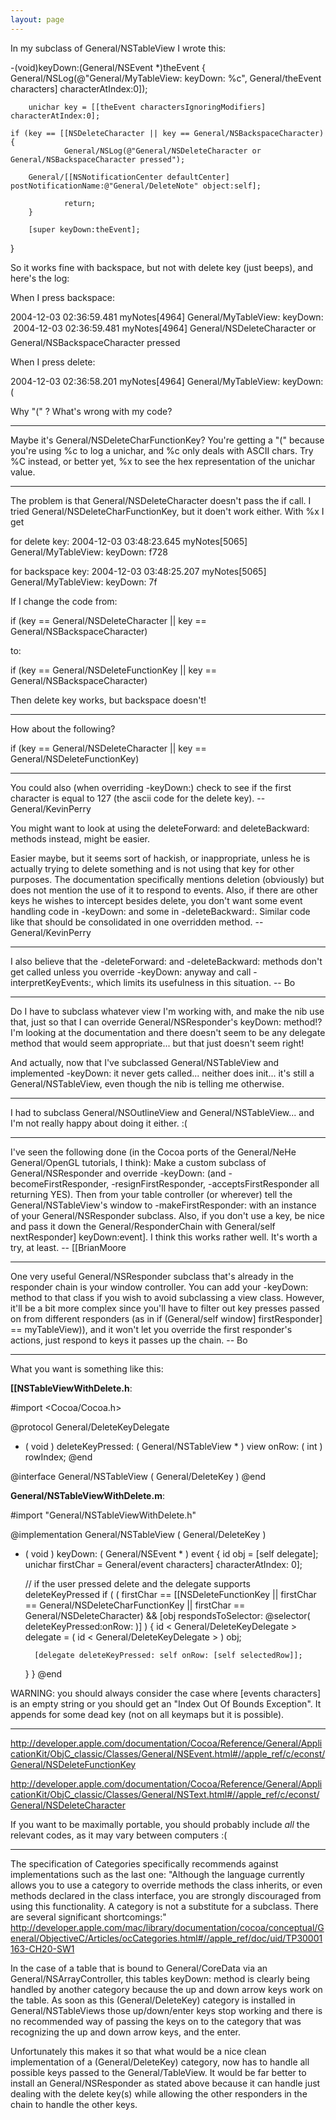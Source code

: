 ```yaml
---
layout: page
---
```


In my subclass of General/NSTableView I wrote this:

    
-(void)keyDown:(General/NSEvent *)theEvent
{
	General/NSLog(@"General/MyTableView: keyDown: %c", General/theEvent characters] characterAtIndex:0]);
	
        unichar key = [[theEvent charactersIgnoringModifiers] characterAtIndex:0];
	
	if (key == [[NSDeleteCharacter || key == General/NSBackspaceCharacter)
	{
                General/NSLog(@"General/NSDeleteCharacter or General/NSBackspaceCharacter pressed");

		General/[[NSNotificationCenter defaultCenter] postNotificationName:@"General/DeleteNote" object:self];

                return;
        }
    
    	[super keyDown:theEvent];
}



So it works fine with backspace, but not with delete key (just beeps), and here's the log:

When I press backspace:

    
2004-12-03 02:36:59.481 myNotes[4964] General/MyTableView: keyDown: 
2004-12-03 02:36:59.481 myNotes[4964] General/NSDeleteCharacter or General/NSBackspaceCharacter pressed


When I press delete:
    
2004-12-03 02:36:58.201 myNotes[4964] General/MyTableView: keyDown: (


Why "(" ? What's wrong with my code?

----

Maybe it's General/NSDeleteCharFunctionKey? You're getting a "(" because you're using %c to log a unichar, and %c only deals with ASCII chars. Try %C instead, or better yet, %x to see the hex representation of the unichar value.

----

The problem is that General/NSDeleteCharacter doesn't pass the     if call. I tried General/NSDeleteCharFunctionKey, but it doen't work either. With     %x I get

for delete key:          2004-12-03 03:48:23.645 myNotes[5065] General/MyTableView: keyDown: f728

for backspace key:          2004-12-03 03:48:25.207 myNotes[5065] General/MyTableView: keyDown: 7f

 If I change the code from:
    
if (key == General/NSDeleteCharacter || key == General/NSBackspaceCharacter)

to:

if (key == General/NSDeleteFunctionKey || key == General/NSBackspaceCharacter)

Then delete key works, but backspace doesn't!

----

How about the following?

    
if (key == General/NSDeleteCharacter || key == General/NSDeleteFunctionKey)


----

You could also (when overriding -keyDown:) check to see if the first character is equal to 127 (the ascii code for the delete key). -- General/KevinPerry

You might want to look at using the deleteForward: and deleteBackward: methods instead, might be easier.

Easier maybe, but it seems sort of hackish, or inappropriate, unless he is actually trying to delete something and is not using that key for other  purposes. The documentation specifically mentions deletion (obviously) but does not mention the use of it to respond to events. Also, if there are other keys he wishes to intercept besides delete, you don't want some event handling code in -keyDown: and some in -deleteBackward:. Similar code like that should be consolidated in one overridden method. -- General/KevinPerry

----

I also believe that the -deleteForward: and -deleteBackward: methods don't get called unless you override -keyDown: anyway and call -interpretKeyEvents:, which limits its usefulness in this situation. -- Bo

----

Do I have to subclass whatever view I'm working with, and make the nib use that, just so that I can override General/NSResponder's keyDown: method!?  I'm looking at the documentation and there doesn't seem to be any delegate method that would seem appropriate... but that just doesn't seem right!  

And actually, now that I've subclassed General/NSTableView and implemented -keyDown: it never gets called... neither does init... it's still a General/NSTableView, even though the nib is telling me otherwise.

----

I had to subclass General/NSOutlineView and General/NSTableView... and I'm not really happy about doing it either. :(

----

I've seen the following done (in the Cocoa ports of the General/NeHe General/OpenGL tutorials, I think):  Make a custom subclass of General/NSResponder and override -keyDown: (and -becomeFirstResponder, -resignFirstResponder, -acceptsFirstResponder all returning YES).  Then from your table controller (or wherever) tell the General/NSTableView's window to -makeFirstResponder: with an instance of your General/NSResponder subclass.  Also, if you don't use a key, be nice and pass it down the General/ResponderChain with General/self nextResponder] keyDown:event]. I think this works rather well. It's worth a try, at least.  -- [[BrianMoore

----

One very useful General/NSResponder subclass that's already in the responder chain is your window controller.  You can add your -keyDown: method to that class if you wish to avoid subclassing a view class.  However, it'll be a bit more complex since you'll have to filter out key presses passed on from different responders (as in     if (General/self window] firstResponder] == myTableView)), and it won't let you override the first responder's actions, just respond to keys it passes up the chain.   -- Bo

----
What you want is something like this:

**[[NSTableViewWithDelete.h**:
    
#import <Cocoa/Cocoa.h>

@protocol General/DeleteKeyDelegate
- ( void ) deleteKeyPressed: ( General/NSTableView * ) view onRow: ( int ) rowIndex;
@end

@interface General/NSTableView ( General/DeleteKey )
@end


**General/NSTableViewWithDelete.m**:
    
#import "General/NSTableViewWithDelete.h"

@implementation General/NSTableView ( General/DeleteKey )
- ( void ) keyDown: ( General/NSEvent * ) event {
	id obj = [self delegate];
	unichar firstChar = General/event characters] characterAtIndex: 0];
	
	// if the user pressed delete and the delegate supports deleteKeyPressed
	if ( ( firstChar == [[NSDeleteFunctionKey ||
		   firstChar == General/NSDeleteCharFunctionKey ||
		   firstChar == General/NSDeleteCharacter) &&
		 [obj respondsToSelector: @selector( deleteKeyPressed:onRow: )] ) {
		id < General/DeleteKeyDelegate > delegate = ( id < General/DeleteKeyDelegate > ) obj;
				
		[delegate deleteKeyPressed: self onRow: [self selectedRow]];
	}
}
@end


WARNING: you should always consider the case where [events characters] is an empty string or you should get an "Index Out Of Bounds Exception". It appends for some dead key (not on all keymaps but it is possible).

----

http://developer.apple.com/documentation/Cocoa/Reference/General/ApplicationKit/ObjC_classic/Classes/General/NSEvent.html#//apple_ref/c/econst/General/NSDeleteFunctionKey

http://developer.apple.com/documentation/Cocoa/Reference/General/ApplicationKit/ObjC_classic/Classes/General/NSText.html#//apple_ref/c/econst/General/NSDeleteCharacter

If you want to be maximally portable, you should probably include *all* the relevant codes, as it may vary between computers :(

----
The specification of Categories specifically recommends against implementations such as the last one:
"Although the language currently allows you to use a category to override methods the class inherits, or even methods declared in the class interface, you are strongly discouraged from using this functionality. A category is not a substitute for a subclass. There are several significant shortcomings:"
http://developer.apple.com/mac/library/documentation/cocoa/conceptual/General/ObjectiveC/Articles/ocCategories.html#//apple_ref/doc/uid/TP30001163-CH20-SW1

In the case of a table that is bound to General/CoreData via an General/NSArrayController, this tables keyDown: method is clearly being handled by another category because the up and down arrow keys work on the table.  As soon as this (General/DeleteKey) category is installed in General/NSTableViews those up/down/enter keys stop working and there is no recommended way of passing the keys on to the category that was recognizing the up and down arrow keys, and the enter.
  
Unfortunately this makes it so that what would be a nice clean implementation of a (General/DeleteKey) category, now has to handle all possible keys passed to the General/TableView.  It would be far better to install an General/NSResponder as stated above because it can handle just dealing with the delete key(s) while allowing the other responders in the chain to handle the other keys.